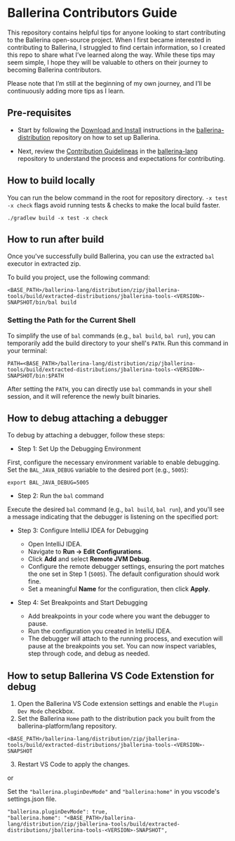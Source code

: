 # Ballerina Contributors Guide

This repository contains helpful tips for anyone looking to start contributing to the Ballerina open-source project. When I first became interested in contributing to Ballerina, I struggled to find certain information, so I created this repo to share what I’ve learned along the way. While these tips may seem simple, I hope they will be valuable to others on their journey to becoming Ballerina contributors.

Please note that I’m still at the beginning of my own journey, and I’ll be continuously adding more tips as I learn.

## Pre-requisites

- Start by following the [Download and Install](https://github.com/ballerina-platform/ballerina-distribution?tab=readme-ov-file#download-and-install) instructions in the [ballerina-distribution](https://github.com/ballerina-platform/ballerina-distribution) repository on how to set up Ballerina.

- Next, review the [Contribution Guidelineas](https://github.com/ballerina-platform/ballerina-lang/blob/master/CONTRIBUTING.md) in the [ballerina-lang](https://github.com/ballerina-platform/ballerina-lang) repository to understand the process and expectations for contributing.

## How to build locally

You can run the below command in the root for repository directory. `-x test -x check` flags avoid running tests & checks to make the local build faster.

```shell
./gradlew build -x test -x check
```

## How to run after build

Once you've successfully build Ballerina, you can use the extracted `bal` executor in extracted zip.

To build you project, use the following command:

```shell
<BASE_PATH>/ballerina-lang/distribution/zip/jballerina-tools/build/extracted-distributions/jballerina-tools-<VERSION>-SNAPSHOT/bin/bal build
```

### Setting the Path for the Current Shell

To simplify the use of `bal` commands (e.g., `bal build`, `bal run`), you can temporarily add the build directory to your shell's `PATH`. Run this command in your terminal:

```shell
PATH=<BASE_PATH>/ballerina-lang/distribution/zip/jballerina-tools/build/extracted-distributions/jballerina-tools-<VERSION>-SNAPSHOT/bin:$PATH
```

After setting the `PATH`, you can directly use `bal` commands in your shell session, and it will reference the newly built binaries.

## How to debug attaching a debugger

To debug by attaching a debugger, follow these steps:

- Step 1: Set Up the Debugging Environment

First, configure the necessary environment variable to enable debugging. Set the `BAL_JAVA_DEBUG` variable to the desired port (e.g., `5005`):

```shell
export BAL_JAVA_DEBUG=5005
```

- Step 2: Run the `bal` command 

Execute the desired `bal` command (e.g., `bal build`, `bal run`), and you'll see a message indicating that the debugger is listening on the specified port:

- Step 3: Configure IntelliJ IDEA for Debugging
    
    - Open IntelliJ IDEA.
    - Navigate to **Run -> Edit Configurations**.
    - Click **Add** and select **Remote JVM Debug**.
    - Configure the remote debugger settings, ensuring the port matches the one set in Step 1 (`5005`). The default configuration should work fine.
    - Set a meaningful **Name** for the configuration, then click **Apply**.

- Step 4: Set Breakpoints and Start Debugging 

    - Add breakpoints in your code where you want the debugger to pause.
    - Run the configuration you created in IntelliJ IDEA.
    - The debugger will attach to the running process, and execution will pause at the breakpoints you set. You can now inspect variables, step through code, and debug as needed.

## How to setup Ballerina VS Code Extenstion for debug

1. Open the Ballerina VS Code extension settings and enable the `Plugin Dev Mode` checkbox.
2. Set the Ballerina `Home` path to the distribution pack you built from the ballerina-platform/lang repository.

```shell
<BASE_PATH>/ballerina-lang/distribution/zip/jballerina-tools/build/extracted-distributions/jballerina-tools-<VERSION>-SNAPSHOT
```

3. Restart VS Code to apply the changes.

or

Set the `"ballerina.pluginDevMode"` and `"ballerina:home"` in you vscode's settings.json file.

```
"ballerina.pluginDevMode": true,
"ballerina.home": "<BASE_PATH>/ballerina-lang/distribution/zip/jballerina-tools/build/extracted-distributions/jballerina-tools-<VERSION>-SNAPSHOT",
```